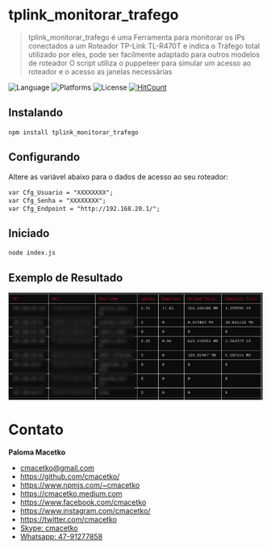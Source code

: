 # tplink_monitorar_trafego

>  tplink_monitorar_trafego é uma Ferramenta para monitorar os IPs conectados a um Roteador TP-Link TL-R470T e indica o Tráfego total utilizado por eles, pode ser facilmente adaptado para outros modelos de roteador
> O script utiliza o puppeteer para simular um acesso ao roteador e o acesso as janelas necessárias

![Language](https://img.shields.io/badge/language-nodejs-orange)
![Platforms](https://img.shields.io/badge/platforms-Windows%2C%20macOS%20and%20Linux-blue)
![License](https://img.shields.io/github/license/cmacetko/tplink_monitorar_trafego)
[![HitCount](http://hits.dwyl.com/cmacetko/tplink_monitorar_trafego.svg)](http://hits.dwyl.com/cmacetko/tplink_monitorar_trafego)

## Instalando

```
npm install tplink_monitorar_trafego
```

## Configurando

Altere as variável abaixo para o dados de acesso ao seu roteador:
```
var Cfg_Usuario = "XXXXXXXX";
var Cfg_Senha = "XXXXXXXX";
var Cfg_Endpoint = "http://192.168.20.1/";
```

## Iniciado

```
node index.js
```

## Exemplo de Resultado

![Exemplo](https://github.com/cmacetko/tplink_monitorar_trafego/raw/main/assets/exemplo1.png "Exemplo")

# Contato

**Paloma Macetko**
- cmacetko@gmail.com
- https://github.com/cmacetko/
- https://www.npmjs.com/~cmacetko
- https://cmacetko.medium.com
- https://www.facebook.com/cmacetko
- https://www.instagram.com/cmacetko/
- https://twitter.com/cmacetko
- [Skype: cmacetko](skype:cmacetko "cmacetko")
- [Whatsapp: 47-91277858](https://wa.me/554791277858 "Whatsapp: 47-91277858")
